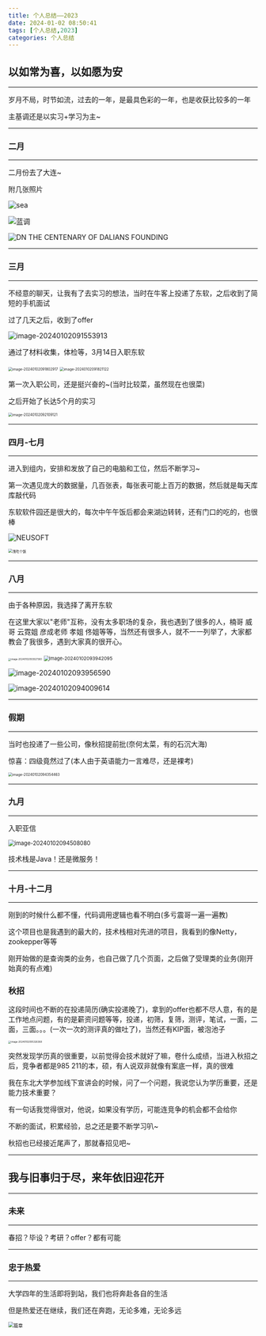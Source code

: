 ```yaml
---
title: 个人总结——2023
date: 2024-01-02 08:50:41
tags: [个人总结,2023]
categories: 个人总结
---
```


## 以如常为喜，以如愿为安

--------

岁月不局，时节如流，过去的一年，是最具色彩的一年，也是收获比较多的一年

主基调还是以实习+学习为主~

-----

### 二月

-----

二月份去了大连~

附几张照片

![sea](https://tonkyshan.cn/img/image-20240102090616236.png)

![蓝调](https://tonkyshan.cn/img/image-20240102090812853.png)

![DN THE CENTENARY OF DALIANS FOUNDING](https://tonkyshan.cn/img/image-20240102090822898.png)

------

### 三月

----

不经意的聊天，让我有了去实习的想法，当时在牛客上投递了东软，之后收到了简短的手机面试

过了几天之后，收到了offer

![image-20240102091553913](https://tonkyshan.cn/img/image-20240102091553913.png)

通过了材料收集，体检等，3月14日入职东软

<img src="https://tonkyshan.cn/img/image-20240102091802917.png" alt="image-20240102091802917" style="zoom: 50%;" />

<img src="https://tonkyshan.cn/img/image-20240102091821122.png" alt="image-20240102091821122" style="zoom: 50%;" />

第一次入职公司，还是挺兴奋的~(当时比较菜，虽然现在也很菜)

之后开始了长达5个月的实习

<img src="https://tonkyshan.cn/img/image-20240102092109121.png" alt="image-20240102092109121" style="zoom: 50%;" />

-----

### 四月-七月

-----

进入到组内，安排和发放了自己的电脑和工位，然后不断学习~

第一次遇见庞大的数据量，几百张表，每张表可能上百万的数据，然后就是每天库库敲代码

东软软件园还是很大的，每次中午午饭后都会来湖边转转，还有门口的吃的，也很棒

![NEUSOFT](https://tonkyshan.cn/img/image-20240102092830847.png)

<img src="https://tonkyshan.cn/img/image-20240102093317278.png" alt="浅吃个饭" style="zoom:50%;" />

----

### 八月

-------

由于各种原因，我选择了离开东软

在这里大家以"老师"互称，没有太多职场的复杂，我也遇到了很多的人，楠哥 威哥 云霓姐 彦成老师 孝姐 佟姐等等，当然还有很多人，就不一一列举了，大家都教会了我很多，遇到大家真的很开心。

<img src="https://tonkyshan.cn/img/image-20240102093927360.png" alt="image-20240102093927360" style="zoom:33%;" />

<img src="https://tonkyshan.cn/img/image-20240102093942095.png" alt="image-20240102093942095" style="zoom:67%;" />

![image-20240102093956590](https://tonkyshan.cn/img/image-20240102093956590.png)

![image-20240102094009614](https://tonkyshan.cn/img/image-20240102094009614.png)

----------

### 假期

----

当时也投递了一些公司，像秋招提前批(奈何太菜，有的石沉大海)

惊喜：四级竟然过了(本人由于英语能力一言难尽，还是裸考)

<img src="https://tonkyshan.cn/img/image-20240102094354463.png" alt="image-20240102094354463" style="zoom:50%;" />

---

### 九月

----

入职亚信

<img src="https://tonkyshan.cn/img/image-20240102094508080.png" alt="image-20240102094508080" style="zoom: 80%;" />

技术栈是Java！还是微服务！

-----

### 十月-十二月

-----

刚到的时候什么都不懂，代码调用逻辑也看不明白(多亏震哥一遍一遍教)

这个项目也是我遇到的最大的，技术栈相对先进的项目，我看到的像Netty，zookepper等等

刚开始做的是查询类的业务，也自己做了几个页面，之后做了受理类的业务(刚开始真的有点难)

### 秋招

这段时间也不断的在投递简历(确实投递晚了)，拿到的offer也都不尽人意，有的是工作地点问题，有的是薪资问题等等，投递，初筛，复筛，测评，笔试，一面，二面，三面。。。(一次一次的测评真的做吐了)，当然还有KIP面，被泡池子

<img src="https://tonkyshan.cn/img/image-20240102095326368.png" alt="image-20240102095326368" style="zoom: 33%;" />

突然发现学历真的很重要，以前觉得会技术就好了嘛，卷什么成绩，当进入秋招之后，竞争者都是985 211的本，硕，有人说双非就像有案底一样，真的很难

我在东北大学参加线下宣讲会的时候，问了一个问题，我说您认为学历重要，还是能力技术重要？

有一句话我觉得很对，他说，如果没有学历，可能连竞争的机会都不会给你

不断的面试，积累经验，总之还是要不断学习叭~

秋招也已经接近尾声了，那就春招见吧~

------

## 我与旧事归于尽，来年依旧迎花开

-------

### 未来

----

春招？毕设？考研？offer？都有可能

------

### 忠于热爱

----

大学四年的生活即将到站，我们也将奔赴各自的生活

但是热爱还在继续，我们还在奔跑，无论多难，无论多远

<img src="https://tonkyshan.cn/img/image-20240102100653001.png" alt="篇章" style="zoom:67%;" />
